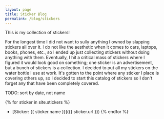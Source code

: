 ```yaml
---
layout: page
title: Sticker Blog
permalink: /blog/stickers
---
```


This is my collection of stickers!

For the longest time I did not want to sully anything I owned by slapping stickers all over it.  I do not like the aesthetic when it comes to cars, laptops, books, phones, etc., so I ended up just collecting stickers without doing anything with them.  Eventually, I hit a critical mass of stickers where I figured it would look good on something; one sticker is an advertisement, but a bunch of stickers is a collection.  I decided to put all my stickers on the water bottle I use at work.  It's gotten to the point where any sticker I place is covering others up, so I decided to start this catalog of stickers so I don't forget any that have been completely covered.

TODO: sort by date, not name

{% for sticker in site.stickers %}
- [Sticker: {{ sticker.name }}]({{ sticker.url }})
{% endfor %}
